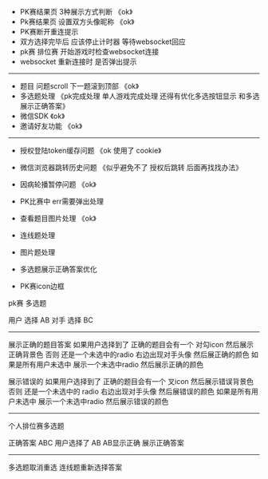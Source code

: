 - PK赛结果页 3种展示方式判断 《ok》
- Pk赛结果页 设置双方头像昵称 《ok》
- PK赛断开重连提示
- 双方选择完毕后 应该停止计时器 等待websocket回应
- pk赛 排位赛 开始游戏时检查websocket连接
- websocket 重新连接时 是否弹出提示

------------------------------------

- 题目 问题scroll 下一题滚到顶部 《ok》
- 多选题处理 《pk完成处理 单人游戏完成处理 还得有优化多选按钮显示 和多选展示正确答案》
- 微信SDK 《ok》
- 邀请好友功能 《ok》

------------------------------------

<!--个人待处理-->
- 授权登陆token缓存问题 《ok 使用了 cookie》
- 微信浏览器跳转历史问题 《似乎避免不了 授权后跳转 后面再找找办法》
- 因病轮播暂停问题 《ok》
- PK比赛中 err需要弹出处理
- 查看题目图片处理 《ok》

- 连线题处理 
- 图片题处理 
- 多选题展示正确答案优化 
- PK赛icon边框 


pk赛 多选题

用户 选择 AB 
对手 选择 BC 

-----

展示正确的题目答案
如果用户选择到了 正确的题目会有一个 对勾icon 然后展示正确背景色 
否则 还是一个未选中的radio 右边出现对手头像 然后展正确的颜色 
如果是所有用户未选中 展示一个未选中radio 然后展示正确的颜色 

展示错误的 
如果用户选择到了 正确的题目会有一个 叉icon 然后展示错误背景色 
否则 还是一个未选中的 radio 右边出现对手头像 然后展错误的颜色
如果是所有用户未选中 展示一个未选中radio 然后展示错误的颜色 

-----

个人排位赛多选题

正确答案 ABC
用户选择了 AB 
AB显示正确
展示正确答案

--------- 

多选题取消重选
连线题重新选择答案

